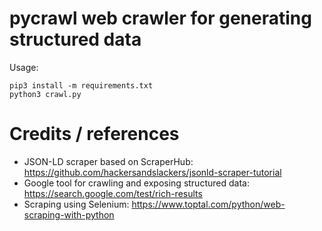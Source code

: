 # pycrawl web crawler for generating structured data

Usage:
```
pip3 install -m requirements.txt
python3 crawl.py
```

# Credits / references
- JSON-LD scraper based on ScraperHub: https://github.com/hackersandslackers/jsonld-scraper-tutorial
- Google tool for crawling and exposing structured data: https://search.google.com/test/rich-results
- Scraping using Selenium: https://www.toptal.com/python/web-scraping-with-python
